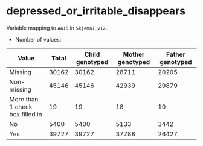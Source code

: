 # depressed_or_irritable_disappears
Variable mapping to `AA15` in `Skjema1_v12`.
- Number of values:

| Value | Total | Child genotyped | Mother genotyped | Father genotyped |
| ----- | ----- | --------------- | ---------------- | ---------------- |
| Missing | 30162 | 30162 | 28711 | 20205 |
| Non-missing | 45146 | 45146 | 42939 | 29879 |
| More than 1 check box filled in | 19 | 19 | 18 |10 |
| No | 5400 | 5400 | 5133 |3442 |
| Yes | 39727 | 39727 | 37788 |26427 |



